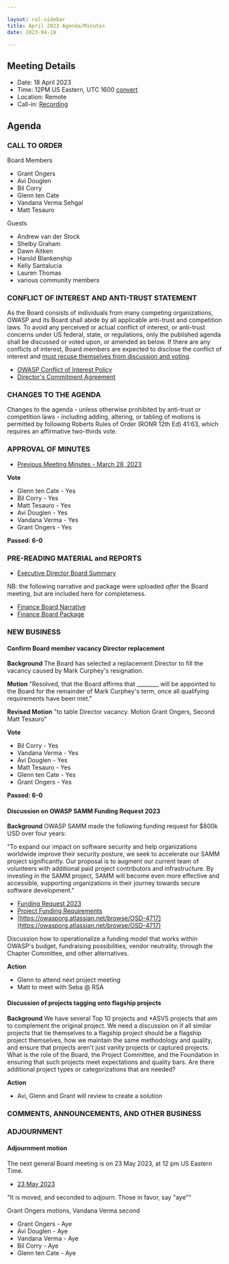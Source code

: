 ```yaml
---

layout: col-sidebar
title: April 2023 Agenda/Minutes 
date: 2023-04-18

---
```


## Meeting Details

- Date: 18 April 2023
- Time: 12PM US Eastern, UTC 1600 [convert](https://www.timeanddate.com/worldclock/meetingdetails.html?year=2023&month=04&day=18&hour=16&min=0&sec=0&p1=398&p2=16&p3=110&p4=197&p5=217&p6=136&p7=179&p8=438)
- Location: Remote
- Call-in: [Recording](https://drive.google.com/file/d/10W31uv8QmH5VIgoBtuUGI2Gv-j4nPIMp/view?usp=sharing)

## Agenda

### CALL TO ORDER

Board Members
- Grant Ongers
- Avi Douglen
- Bil Corry
- Glenn ten Cate
- Vandana Verma Sehgal
- Matt Tesauro

Guests
- Andrew van der Stock
- Shelby Graham
- Dawn Aitken
- Harold Blankenship
- Kelly Santalucia
- Lauren Thomas
- various community members


### CONFLICT OF INTEREST AND ANTI-TRUST STATEMENT

As the Board consists of individuals from many competing organizations, OWASP and its Board shall abide by all applicable anti-trust and competition laws. To avoid any perceived or actual conflict of interest, or anti-trust concerns under US federal, state, or regulations, only the published agenda shall be discussed or voted upon, or amended as below. If there are any conflicts of interest, Board members are expected to disclose the conflict of interest and [must recuse themselves from discussion and voting](https://owasp.org/www-policy/legal/bylaws#section-702-disclosure-required).

- [OWASP Conflict of Interest Policy](https://owasp.org/www-policy/operational/conflict-of-interest)
- [Director's Commitment Agreement](https://owasp.org/www-policy/legal/directors-committment-agreement)

### CHANGES TO THE AGENDA

Changes to the agenda - unless otherwise prohibited by anti-trust or competition laws - including adding, altering, or tabling of motions is permitted by following Roberts Rules of Order (RONR 12th Ed) 41:63, which requires an affirmative two-thirds vote.

### APPROVAL OF MINUTES

- [Previous Meeting Minutes - March 28, 2023](/www-board/meetings-historical/202303)

**Vote**
- Glenn ten Cate - Yes
- Bil Corry - Yes
- Matt Tesauro - Yes
- Avi Douglen - Yes
- Vandana Verma - Yes
- Grant Ongers - Yes

**Passed:  6-0**

### PRE-READING MATERIAL and REPORTS

- [Executive Director Board Summary](https://docs.google.com/presentation/d/1_52HxREC_y0mkeS9cesDy1nS2hkoIx4nTJ3qTNffueM/edit?usp=sharing)

NB: the following narrative and package were uploaded *after* the Board meeting, but are included here for completeness.

- [Finance Board Narrative](/www-board/attachments/202303-finance-narrative.docx)
- [Finance Board Package](/www-board/attachments/202303-finance-package.xlsx)

### NEW BUSINESS

#### Confirm Board member vacancy Director replacement

**Background** The Board has selected a replacement Director to fill the vacancy caused by Mark Curphey's resignation.

**Motion** "Resolved, that the Board affirms that ________ will be appointed to the Board for the remainder of Mark Curphey's term, once all qualifying requirements have been met."

**Revised Motion** "to table Director vacancy.  Motion Grant Ongers, Second Matt Tesauro"

**Vote**
- Bil Corry - Yes
- Vandana Verma - Yes
- Avi Douglen - Yes
- Matt Tesauro - Yes
- Glenn ten Cate - Yes
- Grant Ongers - Yes

**Passed:  6-0**

#### Discussion on OWASP SAMM Funding Request 2023

**Background** OWASP SAMM made the following funding request for $800k USD over four years:

"To expand our impact on software security and help organizations worldwide improve their security posture, we seek to accelerate our SAMM project significantly. Our proposal is to augment our current team of volunteers with additional paid project contributors and infrastructure. By investing in the SAMM project, SAMM will become even more effective and accessible, supporting organizations in their journey towards secure software development."

- [Funding Request 2023](/www-board/attachments/SAMM%20Grant%20Request%202023.pdf)
- [Project Funding Requirements](https://docs.google.com/spreadsheets/d/10zSKG3C06njOZqtkojWYq-n1TvOjxmGTdfmlajOQPrI/edit#gid=0)
- [https://owasporg.atlassian.net/browse/OSD-4717](https://owasporg.atlassian.net/browse/OSD-4717)

Discussion how to operationalize a funding model that works within OWASP's budget, fundraising possibilities, vendor neutrality, through the Chapter Committee, and other alternatives.

**Action**
 - Glenn to attend next project meeting
 - Matt to meet with Seba @ RSA

#### Discussion of projects tagging onto flagship projects

**Background** We have several Top 10 projects and *ASVS projects that aim to complement the original project. We need a discussion on if all similar projects that tie themselves to a flagship project should be a flagship project themselves, how we maintain the same methodology and quality, and ensure that projects aren't just vanity projects or captured projects. What is the role of the Board, the Project Committee, and the Foundation in ensuring that such projects meet expectations and quality bars. Are there additional project types or categorizations that are needed?

**Action**
 - Avi, Glenn and Grant will review to create a solution
 

### COMMENTS, ANNOUNCEMENTS, AND OTHER BUSINESS

### ADJOURNMENT


#### Adjournment motion

The next general Board meeting is on 23 May 2023, at 12 pm US Eastern Time.

- [23 May 2023](https://owasp.org/www-board/meetings/202305.html)

"It is moved, and seconded to adjourn. Those in favor, say "aye""

Grant Ongers motions, Vandana Verma second
- Grant Ongers - Aye
- Avi Douglen - Aye
- Vandana Verma - Aye
- Bil Corry - Aye
- Glenn ten Cate - Aye
